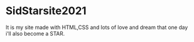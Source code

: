 # SidStarsite2021
It is my site made with HTML,CSS and lots of love and dream that one day i'll also become a STAR.
